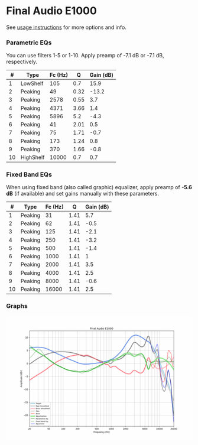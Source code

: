 # Final Audio E1000
See [usage instructions](https://github.com/jaakkopasanen/AutoEq#usage) for more options and info.

### Parametric EQs
You can use filters 1-5 or 1-10. Apply preamp of -7.1 dB or -7.1 dB, respectively.

|   # | Type      |   Fc (Hz) |    Q |   Gain (dB) |
|-----|-----------|-----------|------|-------------|
|   1 | LowShelf  |       105 | 0.7  |        15.9 |
|   2 | Peaking   |        49 | 0.32 |       -13.2 |
|   3 | Peaking   |      2578 | 0.55 |         3.7 |
|   4 | Peaking   |      4371 | 3.66 |         1.4 |
|   5 | Peaking   |      5896 | 5.2  |        -4.3 |
|   6 | Peaking   |        41 | 2.01 |         0.5 |
|   7 | Peaking   |        75 | 1.71 |        -0.7 |
|   8 | Peaking   |       173 | 1.24 |         0.8 |
|   9 | Peaking   |       370 | 1.66 |        -0.8 |
|  10 | HighShelf |     10000 | 0.7  |         0.7 |

### Fixed Band EQs
When using fixed band (also called graphic) equalizer, apply preamp of **-5.6 dB** (if available) and set gains manually with these parameters.

|   # | Type    |   Fc (Hz) |    Q |   Gain (dB) |
|-----|---------|-----------|------|-------------|
|   1 | Peaking |        31 | 1.41 |         5.7 |
|   2 | Peaking |        62 | 1.41 |        -0.5 |
|   3 | Peaking |       125 | 1.41 |        -2.1 |
|   4 | Peaking |       250 | 1.41 |        -3.2 |
|   5 | Peaking |       500 | 1.41 |        -1.4 |
|   6 | Peaking |      1000 | 1.41 |         1   |
|   7 | Peaking |      2000 | 1.41 |         3.5 |
|   8 | Peaking |      4000 | 1.41 |         2.5 |
|   9 | Peaking |      8000 | 1.41 |        -0.6 |
|  10 | Peaking |     16000 | 1.41 |         2.5 |

### Graphs
![](./Final%20Audio%20E1000.png)
